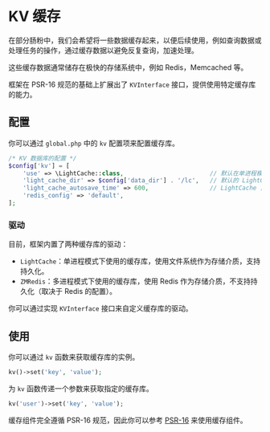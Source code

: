 # KV 缓存

在部分肠粉中，我们会希望将一些数据缓存起来，以便后续使用，例如查询数据或处理任务的操作，通过缓存数据以避免反复查询，加速处理。

这些缓存数据通常储存在极快的存储系统中，例如 Redis，Memcached 等。

框架在 PSR-16 规范的基础上扩展出了 `KVInterface` 接口，提供使用特定缓存库的能力。

## 配置

你可以通过 `global.php` 中的 `kv` 配置项来配置缓存库。

```php
/* KV 数据库的配置 */
$config['kv'] = [
    'use' => \LightCache::class,                        // 默认在单进程模式下使用 LightCache，多进程需要使用 ZMRedis
    'light_cache_dir' => $config['data_dir'] . '/lc',   // 默认的 LightCache 保存持久化数据的位置
    'light_cache_autosave_time' => 600,                 // LightCache 自动保存时间（秒）
    'redis_config' => 'default',
];
```

### 驱动

目前，框架内置了两种缓存库的驱动：

- `LightCache`：单进程模式下使用的缓存库，使用文件系统作为存储介质，支持持久化。
- `ZMRedis`：多进程模式下使用的缓存库，使用 Redis 作为存储介质，不支持持久化（取决于 Redis 的配置）。

你可以通过实现 `KVInterface` 接口来自定义缓存库的驱动。

## 使用

你可以通过 `kv` 函数来获取缓存库的实例。

```php
kv()->set('key', 'value');
```

为 `kv` 函数传递一个参数来获取指定的缓存库。

```php
kv('user')->set('key', 'value');
```

缓存组件完全遵循 PSR-16 规范，因此你可以参考 [PSR-16](https://www.php-fig.org/psr/psr-16/) 来使用缓存组件。
